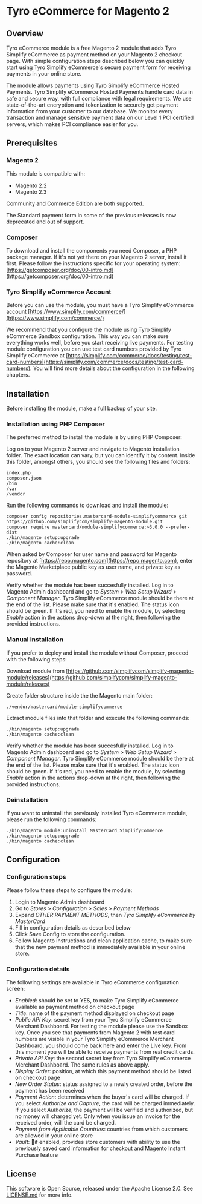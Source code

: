 # Tyro eCommerce for Magento 2

## Overview
Tyro eCommerce module is a free Magento 2 module that adds Tyro Simplify eCommerce as payment method on your Magento 2 checkout page. With simple configuration steps described below you can quickly start using Tyro Simplify eCommerce's secure payment form for receiving payments in your online store. 

The module allows payments using Tyro Simplify eCommerce Hosted Payments. Tyro Simplify eCommerce Hosted Payments handle card data in safe and secure way, with full compliance with legal requirements. We use state-of-the-art encryption and tokenization to securely get payment information from your customer to our database. We monitor every transaction and manage sensitive payment data on our Level 1 PCI certified servers, which makes PCI compliance easier for you.


## Prerequisites
### Magento 2
This module is compatible with:
- Magento 2.2
- Magento 2.3

Community and Commerce Edition are both supported.
 
The Standard payment form in some of the previous releases is now deprecated and out of support.

### Composer
To download and install the components you need Composer, a PHP package manager. If it's not yet there on your Magento 2 server, install it first. Please follow the instructions specific for your operating system: [https://getcomposer.org/doc/00-intro.md](https://getcomposer.org/doc/00-intro.md)

### Tyro Simplify eCommerce Account
Before you can use the module, you must have a Tyro Simplify eCommerce account [https://www.simplify.com/commerce/](https://www.simplify.com/commerce/)

We recommend that you configure the module using Tyro Simplify eCommerce Sandbox configuration. This way you can make sure everything works well, before you start receiving live payments. For testing module configuration you can use test card numbers provided by Tyro Simplify eCommerce at [https://simplify.com/commerce/docs/testing/test-card-numbers](https://simplify.com/commerce/docs/testing/test-card-numbers). You will find more details about the configuration in the following chapters.     


## Installation
Before installing the module, make a full backup of your site.

### Installation using PHP Composer
The preferred method to install the module is by using PHP Composer:

Log on to your Magento 2 server and navigate to Magento installation folder. The exact location can vary, but you can identify it by content. Inside this folder, amongst others, you should see the following files and folders: 

    index.php
    composer.json
    /bin
    /var
    /vendor

Run the following commands to download and install the module:

    composer config repositories.mastercard-module-simplifycommerce git https://github.com/simplifycom/simplify-magento-module.git
    composer require mastercard/module-simplifycommerce:~3.0.0 --prefer-dist
    ./bin/magento setup:upgrade
    ./bin/magento cache:clean

When asked by Composer for user name and password for Magento repository at [https://repo.magento.com](https://repo.magento.com), enter the Magento Marketplace public key as user name, and private key as password.

Verify whether the module has been succesfully installed. Log in to Magento Admin dashboard and go to *System* > *Web Setup Wizard* > *Component Manager*. Tyro Simplify eCommerce module should be there at the end of the list. Please make sure that it's enabled. The status icon should be green. If it's red, you need to enable the module, by selecting *Enable* action in the actions drop-down at the right, then following the provided instructions. 

### Manual installation 
If you prefer to deploy and install the module without Composer, proceed with the following steps:

Download module from [https://github.com/simplifycom/simplify-magento-module/releases](https://github.com/simplifycom/simplify-magento-module/releases)

Create folder structure inside the the Magento main folder:

    ./vendor/mastercard/module-simplifycommerce 

Extract module files into that folder and execute the following commands:

    ./bin/magento setup:upgrade
    ./bin/magento cache:clean
    
Verify whether the module has been succesfully installed. Log in to Magento Admin dashboard and go to *System* > *Web Setup Wizard* > *Component Manager*. Tyro Simplify eCommerce module should be there at the end of the list. Please make sure that it's enabled. The status icon should be green. If it's red, you need to enable the module, by selecting *Enable* action in the actions drop-down at the right, then following the provided instructions. 


### Deinstallation
If you want to uninstall the previously installed Tyro eCommerce module, please run the following commands:

    ./bin/magento module:uninstall MasterCard_SimplifyCommerce
    ./bin/magento setup:upgrade
    ./bin/magento cache:clean


## Configuration

### Configuration steps
Please follow these steps to configure the module:

1. Login to Magento Admin dashboard 
2. Go to *Stores* > *Configuration* > *Sales* > *Payment Methods*
3. Expand *OTHER PAYMENT METHODS*, then *Tyro Simplify eCommerce by MasterCard*
4. Fill in configuration details as described below
5. Click Save Config to store the configuration.
6. Follow Magento instructions and clean application cache, to make sure that the new payment method is immediately available in your online store.  

### Configuration details
The following settings are available in Tyro eCommerce configuration screen:

* *Enabled*: should be set to YES, to make Tyro Simplify eCommerce available as payment method on checkout page
* *Title*: name of the payment method displayed on checkout page
* *Public API Key*: secret key from your Tyro Simplify eCommerce Merchant Dashboard. For testing the module please use the Sandbox key. Once you see that payments from Magento 2 with test card numbers are visible in your Tyro Simplify eCommerce Merchant Dashboard, you should come back here and enter the Live key. From this moment you will be able to receive payments from real credit cards.
* *Private API Key*: the second secret key from Tyro Simplify eCommerce Merchant Dashboard. The same rules as above apply.
* *Display Order*: position, at which this payment method should be listed on checkout page
* *New Order Status*: status assigned to a newly created order, before the payment has been received
* *Payment Action*: determines when the buyer's card will be charged. If you select *Authorize and Capture*, the card will be charged immediately. If you select *Authorize*, the payment will be verified and authorized, but no money will charged yet. Only when you issue an invoice for the received order, will the card be charged.    
* *Payment from Applicable Countries*: countries from which customers are allowed in your online store
* *Vault*: if enabled, provides store customers with ability to use the previously saved card information for checkout and Magento Instant Purchase feature

## License
This software is Open Source, released under the Apache License 2.0. See [LICENSE.md](LICENSE.md) for more info.
